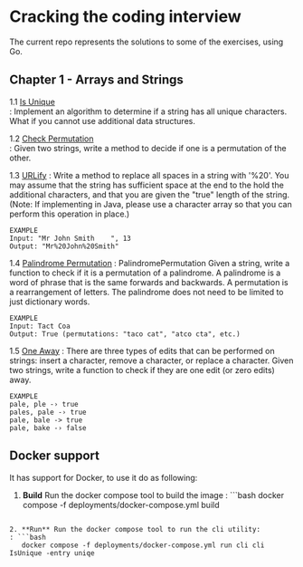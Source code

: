 # Cracking the coding interview

The current repo represents the solutions to some of the exercises, using Go.

## Chapter 1 - Arrays and Strings

1.1 [Is Unique](pkg/chapter_01/01_is_unique.go)             
: Implement an algorithm to determine if a string has all unique characters. What if you cannot use additional data 
structures.

1.2 [Check Permutation](pkg/chapter_01/02_check_permutation.go)    
: Given two strings, write a method to decide if one is a permutation of the other.

1.3 [URLify](pkg/chapter_01/03_urlify.go)
: Write a method to replace all spaces in a string with '%20'. You may assume that the string has sufficient space at 
the end to the hold the additional characters, and that you are given the "true" length of the string. (Note: If 
implementing in Java, please use a character array so that you can perform this operation in place.)

```
EXAMPLE
Input: "Mr John Smith    ", 13
Output: "Mr%20John%20Smith"
```

1.4 [Palindrome Permutation](pkg/chapter_01/04_palindromePermutation.go)
: PalindromePermutation Given a string, write a function to check if it is a permutation of a palindrome. A palindrome 
is a word of phrase that is the same forwards and backwards. A permutation is a rearrangement of letters. The 
palindrome does not need to be limited to just dictionary words.

```
EXAMPLE
Input: Tact Coa
Output: True (permutations: "taco cat", "atco cta", etc.)
```

1.5 [One Away](pkg/chapter_01/05_one_away.go)
: There are three types of edits that can be performed on strings: insert a character, remove a character, or replace a 
character. Given two strings, write a function to check if they are one edit (or zero edits) away.

```
EXAMPLE
pale, ple -› true 
pales, pale -› true 
pale, bale -> true 
pale, bake -› false
```

## Docker support
It has support for Docker, to use it do as following:

1. **Build** Run the docker compose tool to build the image
: ```bash
  docker compose -f deployments/docker-compose.yml build
```

2. **Run** Run the docker compose tool to run the cli utility:
: ```bash
   docker compose -f deployments/docker-compose.yml run cli cli IsUnique -entry uniqe
```
